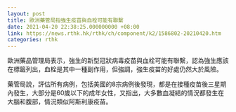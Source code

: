 ```yaml
---
layout: post
title: 歐洲藥管局指強生疫苗與血栓可能有聯繫
date: 2021-04-20 22:38:25.000000000 +08:00
link: https://news.rthk.hk/rthk/ch/component/k2/1586802-20210420.htm
categories: rthk
---
```


歐洲藥品管理局表示，強生的新型冠狀病毒疫苗與血栓可能有聯繫，認為強生應該在標籤列出，血栓是其中一種副作用，但強調，強生疫苗的好處仍然大於風險。

藥管局說，評估所有病例，包括美國的8宗病例後發現，都是在接種疫苗後三星期內發生，大部分是60歲以下的成年女性，又指出，大多數血凝結的情況都發生在大腦和腹部，情況類似阿斯利康疫苗。
